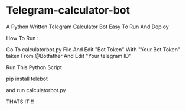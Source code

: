# Telegram-calculator-bot
A Python Written Telegram Calculator Bot Easy To Run And Deploy 

How To Run : 

Go To calculatorbot.py File 
And Edit "Bot Token" With "Your Bot Token" taken From @Botfather
And Edit "Your telegram ID" 

Run This Python Script 

pip install telebot 

and run calculatorbot.py

THATS IT !!
